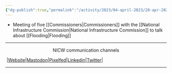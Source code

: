 ```yaml
---
{"dg-publish":true,"permalink":"/activity/2023/04-april-2023/28-apr-2023/"}
---
```


- Meeting of five [[Commissioners\|Commissioners]] with the [[National Infrastructure Commission\|National Infrastructure Commission]] to talk about [[Flooding\|Flooding]]

***
<p style="text-align: center;">NICW communication channels</p>

󠁧 |[Website](https://nationalinfrastructurecommission.wales)|[Mastodon](https://toot.wales/@NICW)|[Pixelfed](https://pix.toot.wales/NICW)|[Linkedin](https://www.linkedin.com/company/26268509/)|[Twitter](https://twitter.com/InfraCommCymru)|
***
